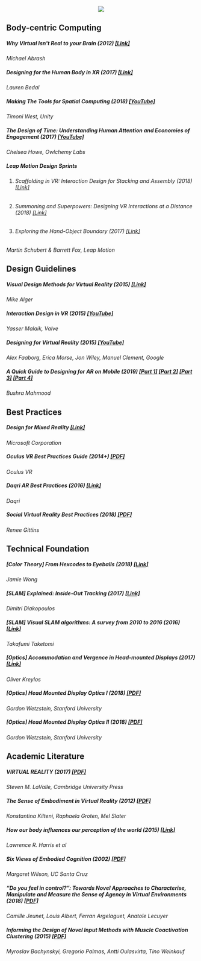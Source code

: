 <p align="center">
  <img src="https://raw.githubusercontent.com/ddiakopoulos/spatial-computing-fundamentals/master/assets/spatial-header.png"/>
</p>

## Body-centric Computing

##### Why Virtual Isn't Real to your Brain (2012) [\[Link\]](http://blogs.valvesoftware.com/abrash/why-virtual-isnt-real-to-your-brain/)
_Michael Abrash_

##### Designing for the Human Body in XR (2017) [\[Link\]](https://virtualrealitypop.com/designing-for-the-human-body-in-xr-e9ac88931e45)
_Lauren Bedal_

##### Making The Tools for Spatial Computing (2018) [\[YouTube\]](https://www.youtube.com/watch?v=Kt14RwBZyF4)
_Timoni West, Unity_

##### The Design of Time: Understanding Human Attention and Economies of Engagement (2017) [\[YouTube\]](https://www.youtube.com/watch?v=gIrfxZ4KbOA)
_Chelsea Howe, Owlchemy Labs_

##### Leap Motion Design Sprints
 1. ###### Scaffolding in VR: Interaction Design for Stacking and Assembly (2018) [\[Link\]](http://blog.leapmotion.com/scaffolding-in-vr-interaction-design-for-stacking-and-assembly/)
 2. ###### Summoning and Superpowers: Designing VR Interactions at a Distance (2018) [\[Link\]](http://blog.leapmotion.com/summoning-superpowers-designing-vr-interactions-distance/)
 3. ###### Exploring the Hand-Object Boundary (2017) [\[Link\]](http://blog.leapmotion.com/interaction-sprint-exploring-the-hand-object-boundary/)
_Martin Schubert & Barrett Fox, Leap Motion_

## Design Guidelines

##### Visual Design Methods for Virtual Reality (2015) [\[Link\]](http://aperturesciencellc.com/vr/VisualDesignMethodsforVR_MikeAlger.pdf)
_Mike Alger_

##### Interaction Design in VR (2015) [\[YouTube\]](https://www.youtube.com/watch?v=_vQo0ApkAtI)
_Yasser Malaik, Valve_

##### Designing for Virtual Reality (2015) [\[YouTube\]](https://www.youtube.com/watch?v=Qwh1LBzz3AU)
_Alex Faaborg, Erica Morse, Jon Wiley, Manuel Clement, Google_

##### A Quick Guide to Designing for AR on Mobile (2019) [\[Part 1\]](https://medium.com/@goatsandbacon/a-quick-guide-to-designing-for-augmented-reality-on-mobile-part-1-c8ecaaf303d5) [\[Part 2\]](https://medium.com/@goatsandbacon/a-quick-guide-to-designing-for-augmented-reality-on-mobile-part-2-fb76fe87dd41) [\[Part 3\]](https://medium.com/@goatsandbacon/a-quick-guide-to-designing-for-augmented-reality-on-mobile-part-3-2380f253467a) [\[Part 4\]](https://medium.com/@goatsandbacon/a-quick-guide-to-designing-for-augmented-reality-on-mobile-part-4-f554f5b80c24)
_Bushra Mahmood_

## Best Practices

##### Design for Mixed Reality [\[Link\]](https://docs.microsoft.com/en-us/windows/mixed-reality/design)
_Microsoft Corporation_

##### Oculus VR Best Practices Guide (2014+) [\[PDF\]](http://static.oculus.com/documentation/pdfs/intro-vr/latest/bp.pdf)
_Oculus VR_

##### Daqri AR Best Practices (2016) [\[Link\]](https://support.daqri.com/#!/content/ar-best-practices)
_Daqri_ 

##### Social Virtual Reality Best Practices (2018) [\[PDF\]](https://cdn.ymaws.com/www.igda.org/resource/collection/F9DE623A-C632-47D8-81C3-CB283FD7ECEE/Social_Virtual_Reality_Best_Practices.pdf)
_Renee Gittins_

## Technical Foundation

##### [Color Theory] From Hexcodes to Eyeballs (2018) [\[Link\]](http://jamie-wong.com/post/color/) 
_Jamie Wong_

##### [SLAM] Explained: Inside-Out Tracking (2017) [\[Link\]](https://blog.dimitridiakopoulos.com/2017/08/03/inside-out-tracking/)
_Dimitri Diakopoulos_

##### [SLAM] Visual SLAM algorithms: A survey from 2010 to 2016 (2016) [\[Link\]](https://link.springer.com/article/10.1186/s41074-017-0027-2)
_Takafumi Taketomi_

##### [Optics] Accommodation and Vergence in Head-mounted Displays (2017) [\[Link\]](http://doc-ok.org/?p=1602) 
_Oliver Kreylos_

##### [Optics] Head Mounted Display Optics I (2018) [\[PDF\]](https://stanford.edu/class/ee267/lectures/lecture7.pdf)
_Gordon Wetzstein, Stanford University_

##### [Optics] Head Mounted Display Optics II (2018) [\[PDF\]](https://stanford.edu/class/ee267/lectures/lecture8.pdf)
_Gordon Wetzstein, Stanford University_

## Academic Literature

##### VIRTUAL REALITY (2017) [\[PDF\]](http://vr.cs.uiuc.edu/vrbook.pdf)
_Steven M. LaValle, Cambridge University Press_

##### The Sense of Embodiment in Virtual Reality (2012) [\[PDF\]](http://diposit.ub.edu/dspace/bitstream/2445/53294/1/634024.pdf)
_Konstantina Kilteni, Raphaela Groten, Mel Slater_

##### How our body influences our perception of the world (2015) [\[Link\]](https://www.ncbi.nlm.nih.gov/pubmed/26124739) 
_Lawrence R. Harris et al_

##### Six Views of Embodied Cognition (2002) [\[PDF\]](http://www.indiana.edu/~cogdev/labwork/WilsonSixViewsofEmbodiedCog.pdf)
_Margaret Wilson, UC Santa Cruz_

##### “Do you feel in control?”: Towards Novel Approaches to Characterise, Manipulate and Measure the Sense of Agency in Virtual Environments (2018) [\[PDF\]](https://camillejeunet.files.wordpress.com/2018/01/paper1249_final.pdf)
_Camille Jeunet, Louis Albert, Ferran Argelaguet, Anatole Lecuyer_

##### Informing the Design of Novel Input Methods with Muscle Coactivation Clustering (2015) [\[PDF\]](http://resources.mpi-inf.mpg.de/coactivationclustering/bachynskyi2015.pdf)
_Myroslav Bachynskyi, Gregorio Palmas, Antti Oulasvirta, Tino Weinkauf_
